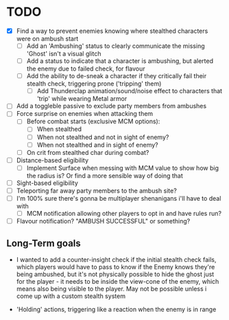 # TODO

- [x] Find a way to prevent enemies knowing where stealthed characters were on ambush start
  - [ ] Add an 'Ambushing' status to clearly communicate the missing 'Ghost' isn't a visual glitch
  - [ ] Add a status to indicate that a character is ambushing, but alerted the enemy due to failed check, for flavour
  - [ ] Add the ability to de-sneak a character if they critically fail their stealth check, triggering prone ('tripping' them)
    - [ ] Add Thunderclap animation/sound/noise effect to characters that 'trip' while wearing Metal armor
- [ ]  Add a toggleble passive to exclude party members from ambushes
- [ ] Force surprise on enemies when attacking them
  - [ ] Before combat starts (exclusive MCM options):
    - [ ] When stealthed
    - [ ] When not stealthed and not in sight of enemy?
    - [ ] When not stealthed and in sight of enemy?
  - [ ] On crit from stealthed char during combat?
- [ ] Distance-based eligibility
  - [ ] Implement Surface when messing with MCM value to show how big the radius is? Or find a more sensible way of doing that
- [ ] Sight-based eligibility
- [ ] Teleporting far away party members to the ambush site?
- [ ] I'm 100% sure there's gonna be multiplayer shenanigans i'll have to deal with
  - [ ] MCM notification allowing other players to opt in and have rules run?
- [ ] Flavour notification? "AMBUSH SUCCESSFUL" or something?

## Long-Term goals

- I wanted to add a counter-insight check if the initial stealth check fails, which players would have to pass to know if the Enemy knows they're being ambushed,
but it's not physically possible to hide the ghost just for the player - it needs to be inside the view-cone of the enemy, which means also being visible to the player.
May not be possible unless i come up with a custom stealth system

- 'Holding' actions, triggering like a reaction when the enemy is in range
